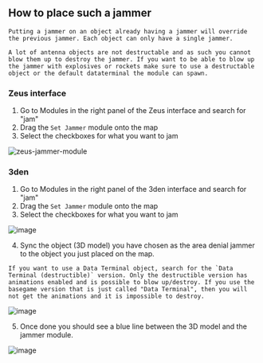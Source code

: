 ## How to place such a jammer

```admonish info
Putting a jammer on an object already having a jammer will override the previous jammer. Each object can only have a single jammer.
```

```admonish warning
A lot of antenna objects are not destructable and as such you cannot blow them up to destroy the jammer. If you want to be able to blow up the jammer with explosives or rockets make sure to use a destructable object or the default dataterminal the module can spawn.
```

### Zeus interface
1. Go to Modules in the right panel of the Zeus interface and search for "jam"
2. Drag the `Set Jammer` module onto the map
3. Select the checkboxes for what you want to jam

![zeus-jammer-module](https://github.com/Crowdedlight/Crows-Electronic-Warfare/assets/7889925/ab501a15-83b4-4423-aa1c-04dfd2de367b)

### 3den
1. Go to Modules in the right panel of the 3den interface and search for "jam"
2. Drag the `Set Jammer` module onto the map
3. Select the checkboxes for what you want to jam

![image](https://github.com/Crowdedlight/Crows-Electronic-Warfare/assets/7889925/75bfb2f7-d3d8-4593-9748-cf67f0dffbe9)

4. Sync the object (3D model) you have chosen as the area denial jammer to the object you just placed on the map.

```admonish info
If you want to use a Data Terminal object, search for the `Data Terminal (destructible)` version. Only the destructible version has animations enabled and is possible to blow up/destroy. If you use the basegame version that is just called "Data Terminal", then you will not get the animations and it is impossible to destroy. 
```

![image](https://github.com/Crowdedlight/Crows-Electronic-Warfare/assets/76476468/9c4cfe5a-3de6-4e34-bff3-ffaa01b6c5ef)

5. Once done you should see a blue line between the 3D model and the jammer module.

![image](https://github.com/Crowdedlight/Crows-Electronic-Warfare/assets/76476468/7b01696a-9269-434f-8577-d989005d4a0b)